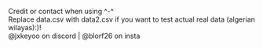 Credit or contact when using ^-^  
Replace data.csv with data2.csv if you want to test actual real data (algerian wilayas):)!  
@jxkeyoo on discord | @blorf26 on insta
